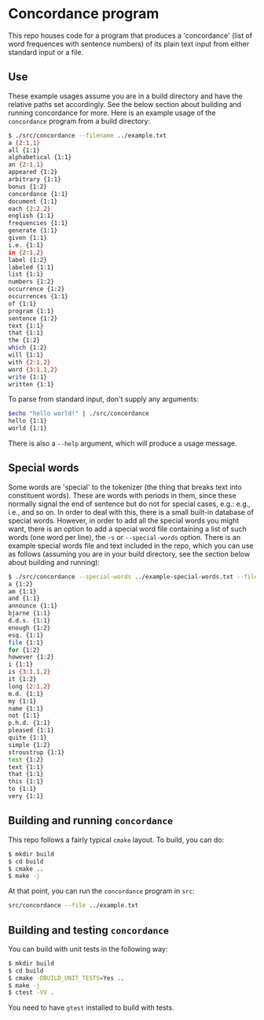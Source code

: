 # Concordance program
This repo houses code for a program that produces a 'concordance'
(list of word frequences with sentence numbers) of its plain text
input from either standard input or a file.

## Use
These example usages assume you are in a build directory and have the
relative paths set accordingly.  See the below section about building
and running concordance for more. Here is an example usage of the
`concordance` program from a build directory:

```sh
$ ./src/concordance --filename ../example.txt
a {2:1,1}
all {1:1}
alphabetical {1:1}
an {2:1,1}
appeared {1:2}
arbitrary {1:1}
bonus {1:2}
concordance {1:1}
document {1:1}
each {2:2,2}
english {1:1}
frequencies {1:1}
generate {1:1}
given {1:1}
i.e. {1:1}
in {2:1,2}
label {1:2}
labeled {1:1}
list {1:1}
numbers {1:2}
occurrence {1:2}
occurrences {1:1}
of {1:1}
program {1:1}
sentence {1:2}
text {1:1}
that {1:1}
the {1:2}
which {1:2}
will {1:1}
with {2:1,2}
word {3:1,1,2}
write {1:1}
written {1:1}
```

To parse from standard input, don't supply any arguments:

```sh
$echo "hello world!" | ./src/concordance
hello {1:1}
world {1:1}
```


There is also a `--help` argument, which will produce a usage message.

## Special words

Some words are 'special' to the tokenizer (the thing that breaks text
into constituent words). These are words with periods in them, since
these normally signal the end of sentence but do not for special
cases, e.g.: e.g., i.e., and so on. In order to deal with this, there
is a small built-in database of special words. However, in order to
add all the special words you might want, there is an option to add a
special word file containing a list of such words (one word per line),
the `-s` or `--special-words` option. There is an example special
words file and text included in the repo, which you can use as follows
(assuming you are in your build directory, see the section below about
building and running):

```sh
$ ./src/concordance --special-words ../example-special-words.txt --filename ../example-with-special-words.txt
a {1:2}
am {1:1}
and {1:1}
announce {1:1}
bjarne {1:1}
d.d.s. {1:1}
enough {1:2}
esq. {1:1}
file {1:1}
for {1:2}
however {1:2}
i {1:1}
is {3:1,1,2}
it {1:2}
long {2:1,2}
m.d. {1:1}
my {1:1}
name {1:1}
not {1:1}
p.h.d. {1:1}
pleased {1:1}
quite {1:1}
simple {1:2}
stroustrup {1:1}
test {1:2}
text {1:1}
that {1:1}
this {1:1}
to {1:1}
very {1:1}
```

## Building and running `concordance`

This repo follows a fairly typical `cmake` layout. To build, you can do:

```sh
$ mkdir build
$ cd build
$ cmake ..
$ make -j
```

At that point, you can run the `concordance` program in `src`:

```sh
src/concordance --file ../example.txt
```

## Building and testing `concordance`
You can build with unit tests in the following way:

```sh
$ mkdir build
$ cd build
$ cmake -DBUILD_UNIT_TESTS=Yes ..
$ make -j
$ ctest -VV .
```

You need to have `gtest` installed to build with tests.

